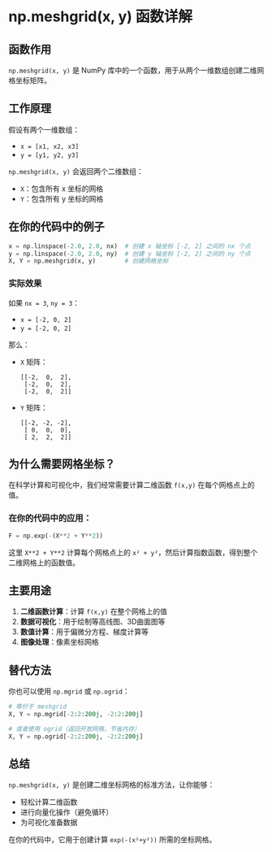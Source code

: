 # np.meshgrid(x, y) 函数详解

## 函数作用
`np.meshgrid(x, y)` 是 NumPy 库中的一个函数，用于从两个一维数组创建二维网格坐标矩阵。

## 工作原理
假设有两个一维数组：
- `x = [x1, x2, x3]`
- `y = [y1, y2, y3]`

`np.meshgrid(x, y)` 会返回两个二维数组：
- `X`：包含所有 x 坐标的网格
- `Y`：包含所有 y 坐标的网格

## 在你的代码中的例子

```python
x = np.linspace(-2.0, 2.0, nx)  # 创建 x 轴坐标 [-2, 2] 之间的 nx 个点
y = np.linspace(-2.0, 2.0, ny)  # 创建 y 轴坐标 [-2, 2] 之间的 ny 个点
X, Y = np.meshgrid(x, y)        # 创建网格坐标
```

### 实际效果
如果 `nx = 3`, `ny = 3`：
- `x = [-2, 0, 2]`
- `y = [-2, 0, 2]`

那么：
- `X` 矩阵：
  ```
  [[-2,  0,  2],
   [-2,  0,  2],
   [-2,  0,  2]]
  ```

- `Y` 矩阵：
  ```
  [[-2, -2, -2],
   [ 0,  0,  0],
   [ 2,  2,  2]]
  ```

## 为什么需要网格坐标？

在科学计算和可视化中，我们经常需要计算二维函数 `f(x,y)` 在每个网格点上的值。

### 在你的代码中的应用：
```python
F = np.exp(-(X**2 + Y**2))
```
这里 `X**2 + Y**2` 计算每个网格点上的 `x² + y²`，然后计算指数函数，得到整个二维网格上的函数值。

## 主要用途

1. **二维函数计算**：计算 `f(x,y)` 在整个网格上的值
2. **数据可视化**：用于绘制等高线图、3D曲面图等
3. **数值计算**：用于偏微分方程、梯度计算等
4. **图像处理**：像素坐标网格

## 替代方法

你也可以使用 `np.mgrid` 或 `np.ogrid`：
```python
# 等价于 meshgrid
X, Y = np.mgrid[-2:2:200j, -2:2:200j]

# 或者使用 ogrid（返回开放网格，节省内存）
X, Y = np.ogrid[-2:2:200j, -2:2:200j]
```

## 总结

`np.meshgrid(x, y)` 是创建二维坐标网格的标准方法，让你能够：
- 轻松计算二维函数
- 进行向量化操作（避免循环）
- 为可视化准备数据

在你的代码中，它用于创建计算 `exp(-(x²+y²))` 所需的坐标网格。

